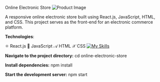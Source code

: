 Online Electronic Store
![Product Image](https://i.imgur.com/JRsK0d9.jpg)


A responsive online electronic store built using React.js, JavaScript, HTML, and CSS. This project serves as the front-end for an electronic commerce platform.

**Technologies**:

:atom_symbol: React.js
:rocket: JavaScript
&#119964; HTML
&#119987; CSS
[![My Skills](https://skillicons.dev/icons?i=js,html,css,wasm)](https://skillicons.dev)

**Navigate to the project directory:**
cd online-electronic-store



**Install dependencies:**
npm install


**Start the development server:**
npm start


